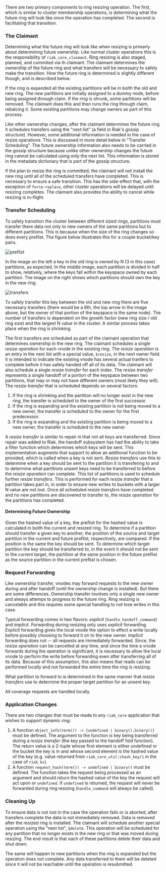 There are two primary components to ring resizing operation. The
first, which is similar to cluster membership operations,
is determining what the future ring will look like once the operation
has completed. The second is facilitating that transition.

### The Claimant

Determining what the future ring will look like when resizing is
primarly about determining future ownership. Like normal cluster
operations this is the responsibility of `riak_core_claimant`.  Ring
resizing is also staged, planned, and commited via th claimant. The
claimant determines the ownership of the future ring and what
transfers will be necessary to safely make the transition. How the
future ring is determined is slightly different though, and is described
below.

If the ring is expanded all the existing partitions will be in bolth
the old and new ring. The new parittions are initially assigned to a
dummy node, before being assigned through claim. If the ring is
shrunk, some partitions will be removed. The claimant does this and
then runs the ring through claim, rebalcing it. Some existing
partitions may change owners as part of this process.

Like other ownership changes, after the claimant determines the future
ring it schedules transfers using the "next list" (a field in Riak's
gossip structure). However, some additional information is needed in
the case of resize operations. This is discussed in more detail below
in "Transfer Scheduling". The future ownership information also needs
to be carried in the gossip structure because unlike other ownership
changes the future ring cannot be calculated using only the next
list. This information is stored in the metadata dictionary that is
part of the gossip structure.

If the plan to resize the ring is committed, the claimant will not
install the new ring until all of the scheduled transfers have
completed. This is necessary to ensure a safe transition. This has the
side-effect that, with the exception of `force-replace`, other cluster
operations will be delayed until resizing completes. The claimant also
provides the ability to cancel while resizing is in-flight.

### Transfer Scheduling

To safely transition the cluster between different sized rings,
partitions must transfer there data not only to new owners of the
same partitions but to different partitions. This is because when the
size of the ring changes so does every preflist. The figure below
illustrates this for a couple bucket/key pairs.

![preflist](http://data.riakcs.net:8080/jrw-public/dynamic-ring/expand-preflist.png)

In the image on the left a key in the old ring is owned by N (3 in
this case) partitions, as expected. In the middle image, each
partition is divided in half to show, relatively, where the keys fall
within the keyspace owned by each partition. The image on the right
shows which partitions should own the key in the new ring.

![transfers](http://data.riakcs.net:8080/jrw-public/dynamic-ring/expand-preflist-transfers.png)

To safely transfer this key between the old and new ring there are
five necessary transfers (there would be a 6th, the top arrow in the
image above, but the owner of that portion of the keyspace is the same
node). The number of transfers is dependent on the growth factor (new
ring size / old ring size) and the largest N value in the
cluster. A similar process takes place when the ring is shrinking.

The first transfers are scheduled as part of the claimant operation
that determines ownership in the new ring. The claimant schedules a
single *resize operation* for each vnode in the existing ring. The
*resize operation* is an entry in the next list with a special value,
`$resize`, in the next owner field. It is intended to indicate the
existing vnode has several actual tranfers to complete before it has
safely handed off all of its data. The claimant will also schedule a
single *resize transfer* for each index. The *resize transfer*
represents a single handoff of a portion of the keyspace between two
partitions, that may or may not have different owners (most likely
they will). The *resize transfer* that is scheduled depends on several
factors:

1. If the ring is shrinking and the partition will no longer exist in the new ring,
the transfer is scheduled to the owner of the first successor.
1. If the ring is expanding and the existing partition is not being
moved to a new owner, the transfer is scheduled to the owner for the
first predecessor.
1. If the ring is expanding and the existing partition is being moved
to a new owner, the transfer is scheduled to the new owner.

A *resize transfer* is similar to repair in that not all keys are
transferred. Since repair was added to Riak, the handoff subsystem has
had the ability to take a filter function which determines which keys
will be sent. This implementation augments that support to allow an
addtional function to be provided, which is called when a key is not
sent. *Resize transfers* use this to determine when a key should be
sent to the partition it is transfering to and to determine what
partitions unsent keys need to be transferred to before the *resize
operation* can complete. This list of partitions is used to schedule
further *resize transfers*. This is performed for each *resize
transfer* that a partition takes part in, in order to ensure new
writes to buckets with a larger N value are not lost. Once all
scheduled *resize transfers* have completed and no new partitions are
discovered to transfer to, the *resize operation* for the partitions
has completed.

#### Determining Future Ownership

Given the hashed value of a key, the preflist for the hashed value is
calculated in bolth the current and resized ring. To determine
if a partition should transfer a given key to another, the position of
the source and target partition in the current and future preflist,
respectively, are compared. If the position is the same the key should
be sent. To determine which target partition the key should be
transferred to, in the event it should not be sent to the current
target, the partition at the same position in the future preflist as
the source partition in the current preflist is chosen. 

### Request Forwarding

Like ownership transfer, vnodes may forward requests to the new owner
during and after handoff (until the ownership change is
installed). But there are some differences. Ownership transfer
involves only a single new owner and always attemps to progress to the
future ring. Ring resizing is cancelable and this requires some special
handling to not lose writes in this case.

Typical forwarding comes in two flavors: *explicit*
(`handle_handoff_command`) and *implicit*. Forwarding during resizing
only uses *explicit* forwarding. *Explicit* forwarding gives the local
vnode the option to effect a write locally before possibly choosing to
forward it on to the new owner. *Implicit* forwarding does not -- all
requests are immediately forwarded.  Since, the *resize operation* can
be cancelled at any time, and since the time a vnode forwards during
the operation is significant, it is necessary to allow the local vnode
to perform the write before forwarding even after transferring all of
its data. Because of this assumption, this also means that reads can
be performed locally and not forwarded the entire time the ring is
resizing.

What partition to forward to is determined in the same manner that
*resize transfers* use to determine the proper target partition for an
unsent key.

All coverage requests are handled locally.

### Application Changes

There are two changes that must be made to any `riak_core` application
that wishes to support dynamic ring:

1. A function `object_info(term()) -> {undefined | binary(),binary()}`
must be defined. The argument to the function is key being transferred
during a *resize transfer* (the key passed to the handoff fold
function). The return value is a 2-tuple whose first element is either
undefined or the bucket the key is in and whose second element is the
hashed value of the key (e.g. value returned from
`riak_core_util:chash_key/1` in the case of `riak_kv`).
2. A function `request_hash(term()) -> undefined | binary()` must be
defined. The function takes the request being processed as an argument
and should return the hashed value of the key the request will act
upon or `undefined`. If `undefined` is returned, the request will never be
forwarded during ring resizing (`handle_command` will always be called).

### Cleaning Up

To ensure data is not lost in the case the operation fails or is
aborted, after transfers complete the data is not immediately
removed. Data is removed after the resized ring is
installed. The claimant will schedule another special operation using
the "next list", `$delete`. This operation will be scheduled for any
partition that no longer exists in the new ring or that was moved during
resizing. The end result is that each of these partitions delete their data and
shut down.

The same will happen to new partitions when the ring is
expanded but the operation does not complete. Any data transferred to them
will be deleted since it will not be reachable until the operation
is resubmitted.
